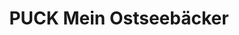 ---
title: "PUCK Mein Ostseebäcker"
url: /eutin/puck-mein-ostseebaecker-buergermeister-steenbock-strasse/
shop: Bäckerei
---